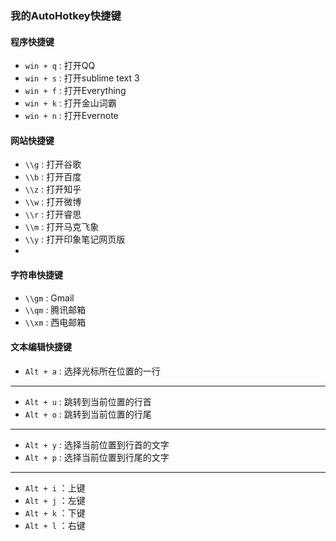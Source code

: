 ### 我的AutoHotkey快捷键

#### 程序快捷键
- `win + q` : 打开QQ
- `win + s` : 打开sublime text 3
- `win + f` : 打开Everything
- `win + k` : 打开金山词霸
- `win + n` : 打开Evernote

#### 网站快捷键
- `\\g` : 打开谷歌
- `\\b` : 打开百度
- `\\z` : 打开知乎
- `\\w` : 打开微博
- `\\r` : 打开睿思
- `\\m` : 打开马克飞象
- `\\y` : 打开印象笔记网页版
-
#### 字符串快捷键
- `\\gm` : Gmail
- `\\qm` : 腾讯邮箱
- `\\xm` : 西电邮箱

#### 文本编辑快捷键
- `Alt + a` : 选择光标所在位置的一行
******
- `Alt + u` : 跳转到当前位置的行首
- `Alt + o` : 跳转到当前位置的行尾
******
- `Alt + y` : 选择当前位置到行首的文字
- `Alt + p` : 选择当前位置到行尾的文字
******
- `Alt + i` ：上键
- `Alt + j` ：左键
- `Alt + k` ：下键
- `Alt + l` ：右键
